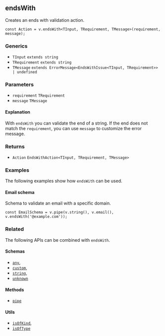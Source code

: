 endsWith
--------

Creates an ends with validation action.

    const Action = v.endsWith<TInput, TRequirement, TMessage>(requirement, message);
    

### Generics

*   `TInput` `extends string`
*   `TRequirement` `extends string`
*   `TMessage` `extends ErrorMessage<EndsWithIssue<TInput, TRequirement>> | undefined`

### Parameters

*   `requirement` `TRequirement`
*   `message` `TMessage`

#### Explanation

With `endsWith` you can validate the end of a string. If the end does not match the `requirement`, you can use `message` to customize the error message.

### Returns

*   `Action` `EndsWithAction<TInput, TRequirement, TMessage>`

### Examples

The following examples show how `endsWith` can be used.

#### Email schema

Schema to validate an email with a specific domain.

    const EmailSchema = v.pipe(v.string(), v.email(), v.endsWith('@example.com'));
    

### Related

The following APIs can be combined with `endsWith`.

#### Schemas

*   [`any`](any.md),
*   [`custom`](custom.md),
*   [`string`](string.md),
*   [`unknown`](unknown.md)

#### Methods

*   [`pipe`](pipe.md)

#### Utils

*   [`isOfKind`](isOfKind.md),
*   [`isOfType`](isOfType.md)